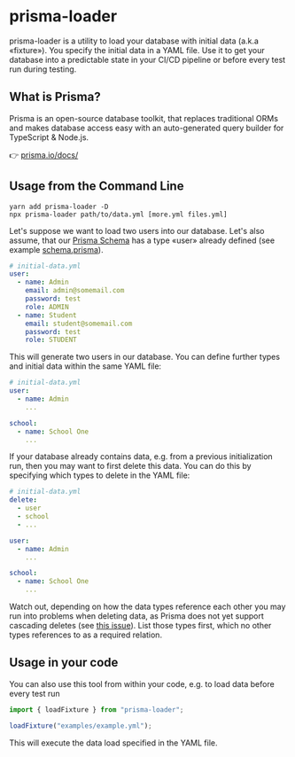 # prisma-loader

prisma-loader is a utility to load your database with initial data (a.k.a «fixture»). You specify the initial data in a YAML file. Use it to get your database into a predictable state in your CI/CD pipeline or before every test run during testing.

## What is Prisma?

Prisma is an open-source database toolkit, that replaces traditional ORMs and makes database access easy with an auto-generated query builder for TypeScript & Node.js.

👉 [prisma.io/docs/](https://www.prisma.io/docs/)

## Usage from the Command Line

```
yarn add prisma-loader -D
npx prisma-loader path/to/data.yml [more.yml files.yml]
```

Let's suppose we want to load two users into our database. Let's also assume, that our [Prisma Schema](https://www.prisma.io/docs/reference/tools-and-interfaces/prisma-schema) has a type «user» already defined (see example [schema.prisma](/prisma/schema.prisma)).

```yaml
# initial-data.yml
user:
  - name: Admin
    email: admin@somemail.com
    password: test
    role: ADMIN
  - name: Student
    email: student@somemail.com
    password: test
    role: STUDENT
```

This will generate two users in our database. You can define further types and initial data within the same YAML file:

```yaml
# initial-data.yml
user:
  - name: Admin
    ...

school:
  - name: School One
    ...
```

If your database already contains data, e.g. from a previous initialization run, then you may want to first delete this data. You can do this by specifying which types to delete in the YAML file:

```yaml
# initial-data.yml
delete:
  - user
  - school
  - ...

user:
  - name: Admin
    ...

school:
  - name: School One
    ...
```

Watch out, depending on how the data types reference each other you may run into problems when deleting data, as Prisma does not yet support cascading deletes (see [this issue](https://github.com/prisma/prisma/issues/2810)). List those types first, which no other types references to as a required relation.

## Usage in your code

You can also use this tool from within your code, e.g. to load data before every test run

```javascript
import { loadFixture } from "prisma-loader";

loadFixture("examples/example.yml");
```

This will execute the data load specified in the YAML file.
